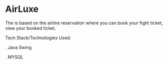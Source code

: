 # AirLuxe
The is based on the airline reservation where you can book your fight ticket, view your booked ticket.


Tech Stack/Technologies Used:

. Java Swing

. MYSQL
